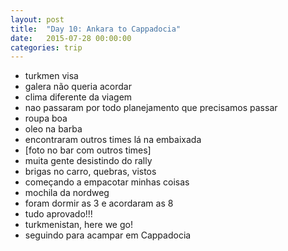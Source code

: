 ```yaml
---
layout: post
title:  "Day 10: Ankara to Cappadocia"
date:   2015-07-28 00:00:00
categories: trip
---
```

* turkmen visa
* galera não queria acordar
* clima diferente da viagem
* nao passaram por todo planejamento que precisamos passar
* roupa boa
* oleo na barba
* encontraram outros times lá na embaixada
* [foto no bar com outros times]
* muita gente desistindo do rally
* brigas no carro, quebras, vistos
* começando a empacotar minhas coisas
* mochila da nordweg
* foram dormir as 3 e acordaram as 8
* tudo aprovado!!!
* turkmenistan, here we go!
* seguindo para acampar em Cappadocia
